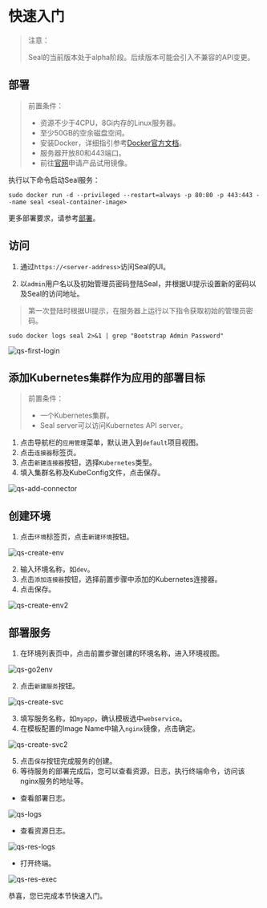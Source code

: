 # 快速入门

> 注意：
>
> Seal的当前版本处于alpha阶段。后续版本可能会引入不兼容的API变更。

## 部署

> 前置条件：
> - 资源不少于4CPU，8Gi内存的Linux服务器。
> - 至少50GB的空余磁盘空间。
> - 安装Docker，详细指引参考[Docker官方文档](https://docs.docker.com/)。
> - 服务器开放80和443端口。
> - 前往[官网](https://seal.io/trial.html)申请产品试用镜像。

执行以下命令启动Seal服务：

```shell
sudo docker run -d --privileged --restart=always -p 80:80 -p 443:443 --name seal <seal-container-image>
```

更多部署要求，请参考[部署](/deploy/standalone)。


## 访问

1. 通过`https://<server-address>`访问Seal的UI。

2. 以`admin`用户名以及初始管理员密码登陆Seal，并根据UI提示设置新的密码以及Seal的访问地址。

> 第一次登陆时根据UI提示，在服务器上运行以下指令获取初始的管理员密码。

```shell
sudo docker logs seal 2>&1 | grep "Bootstrap Admin Password"
```

![qs-first-login](/img/v0.3.0/quickstart/qs-first-login.png)

## 添加Kubernetes集群作为应用的部署目标

> 前置条件：
> - 一个Kubernetes集群。
> - Seal server可以访问Kubernetes API server。

1. 点击导航栏的`应用管理`菜单，默认进入到`default`项目视图。
2. 点击`连接器`标签页。
3. 点击`新建连接器`按钮，选择`Kubernetes`类型。
4. 填入集群名称及KubeConfig文件，点击保存。

![qs-add-connector](/img/v0.3.0/quickstart/qs-add-connector.png)

## 创建环境
1. 点击`环境`标签页，点击`新建环境`按钮。

![qs-create-env](/img/v0.3.0/quickstart/qs-create-env.png)

2. 输入环境名称，如`dev`。
3. 点击`添加连接器`按钮，选择前置步骤中添加的Kubernetes连接器。
4. 点击保存。

![qs-create-env2](/img/v0.3.0/quickstart/qs-create-env2.png)

## 部署服务

1. 在环境列表页中，点击前置步骤创建的环境名称，进入环境视图。

![qs-go2env](/img/v0.3.0/quickstart/qs-go2env.png)

2. 点击`新建服务`按钮。

![qs-create-svc](/img/v0.3.0/quickstart/qs-create-svc.png)

3. 填写服务名称，如`myapp`，确认模板选中`webservice`。
4. 在模板配置的Image Name中输入`nginx`镜像，点击确定。

![qs-create-svc2](/img/v0.3.0/quickstart/qs-create-svc2.png)

5. 点击`保存`按钮完成服务的创建。
6. 等待服务的部署完成后，您可以查看资源，日志，执行终端命令，访问该nginx服务的地址等。
- 查看部署日志。

![qs-logs](/img/v0.3.0/quickstart/qs-logs.png)

- 查看资源日志。

![qs-res-logs](/img/v0.3.0/quickstart/qs-res-logs.png)

- 打开终端。

![qs-res-exec](/img/v0.3.0/quickstart/qs-res-exec.png)

恭喜，您已完成本节快速入门。

